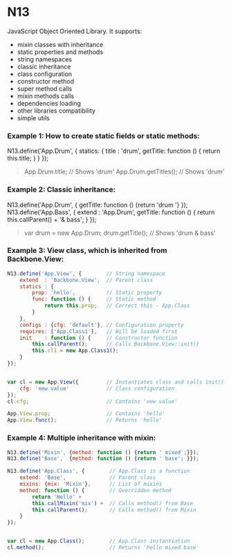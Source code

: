 N13
===

JavaScript Object Oriented Library. It supports:
 - mixin classes with inheritance
 - static properties and methods
 - string namespaces
 - classic inheritance
 - class configuration
 - constructor method
 - super method calls
 - mixin methods calls
 - dependencies loading
 - other libraries compatibility
 - simple utils



### Example 1: How to create static fields or static methods:

N13.define('App.Drum', {
    statics: {
        title   : 'drum',
        getTitle: function () {
            return this.title;
        }
    }
});

> App.Drum.title;       // Shows 'drum'
> App.Drum.getTitles(); // Shows 'drum'


### Example 2: Classic inheritance:

N13.define('App.Drum', {
    getTitle: function () {return 'drum '}
});
N13.define('App.Bass', {
    extend  : 'App.Drum',
    getTitle: function () {
        return this.callParent() + '& bass';
    }
});

> var drum = new App.Drum;
> drum.getTitle();  // Shows 'drum & bass'


### Example 3: View class, which is inherited from Backbone.View:

```javascript
N13.define('App.View', {        // String namespace
    extend  : 'Backbone.View',  // Parent class
    statics : {
        prop: 'hello',          // Static property
        func: function () {     // Static method
            return this.prop;   // Correct this - App.Class
        }
    },
    configs : {cfg: 'default'}, // Сonfiguration property
    requires: ['App.Class1'],   // Will be loaded first
    init    : function () {     // Constructor function
        this.callParent();      // Calls Backbone.View::init()
        this.cl1 = new App.Class1();
    }
});


var cl = new App.View({         // Instantiates class and calls init() method
    cfg: 'new value'            // Class configuration
});
cl.cfg;                         // Contains 'new value'

App.View.prop;                  // Contains 'hello'
App.View.func();                // Returns 'hello'
```


### Example 4: Multiple inheritance with mixin:

```javascript
N13.define('Mixin', {method: function () {return ' mixed';}});
N13.define('Base',  {method: function () {return ' base'; }});

N13.define('App.Class', {        // App.Class is a function
    extend: 'Base',              // Parent class
    mixins: {mix: 'Mixin'},      // List of mixins
    method: function () {        // Overridden method
        return 'Hello' +
        this.callMixin('mix') +  // Calls method() from Base
        this.callParent();       // Calls method() from Mixin
    }
});


var cl = new App.Class();        // App.Class instantiation
cl.method();                     // Returns 'hello mixed base'

```
